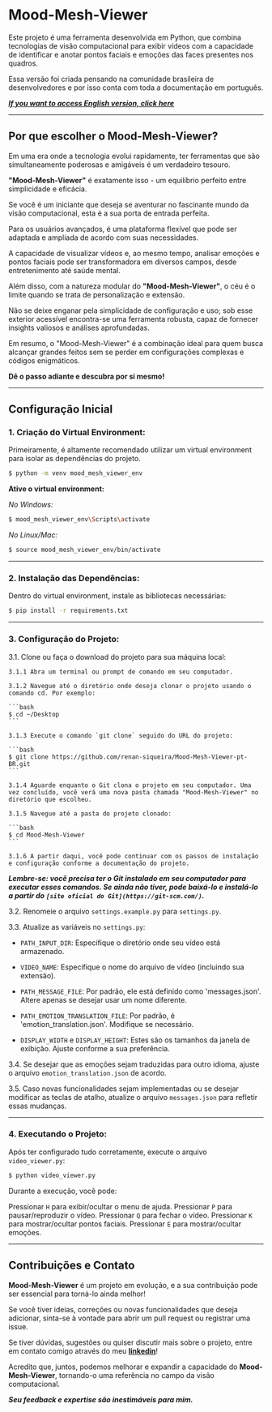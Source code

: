 # Mood-Mesh-Viewer

Este projeto é uma ferramenta desenvolvida em Python, que combina tecnologias de visão computacional para exibir vídeos com a capacidade de identificar e anotar pontos faciais e emoções das faces presentes nos quadros.

Essa versão foi criada pensando na comunidade brasileira de desenvolvedores e por isso conta com toda a documentação em português.

*__[If you want to access English version, click here](https://github.com/renan-siqueira/Mood-Mesh-Viewer)__*

---

## Por que escolher o Mood-Mesh-Viewer?

Em uma era onde a tecnologia evolui rapidamente, ter ferramentas que são simultaneamente poderosas e amigáveis é um verdadeiro tesouro. 

__"Mood-Mesh-Viewer"__ é exatamente isso - um equilíbrio perfeito entre simplicidade e eficácia. 

Se você é um iniciante que deseja se aventurar no fascinante mundo da visão computacional, esta é a sua porta de entrada perfeita. 

Para os usuários avançados, é uma plataforma flexível que pode ser adaptada e ampliada de acordo com suas necessidades.

A capacidade de visualizar vídeos e, ao mesmo tempo, analisar emoções e pontos faciais pode ser transformadora em diversos campos, desde entretenimento até saúde mental. 

Além disso, com a natureza modular do __"Mood-Mesh-Viewer"__, o céu é o limite quando se trata de personalização e extensão.

Não se deixe enganar pela simplicidade de configuração e uso; sob esse exterior acessível encontra-se uma ferramenta robusta, capaz de fornecer insights valiosos e análises aprofundadas. 

Em resumo, o "Mood-Mesh-Viewer" é a combinação ideal para quem busca alcançar grandes feitos sem se perder em configurações complexas e códigos enigmáticos. 

__Dê o passo adiante e descubra por si mesmo!__

---

## Configuração Inicial

### 1. Criação do Virtual Environment:

Primeiramente, é altamente recomendado utilizar um virtual environment para isolar as dependências do projeto.

```bash
$ python -m venv mood_mesh_viewer_env
```

__Ative o virtual environment:__

_No Windows:_
```bash
$ mood_mesh_viewer_env\Scripts\activate
```

_No Linux/Mac:_
```bash
$ source mood_mesh_viewer_env/bin/activate
```

---

### 2. Instalação das Dependências:

Dentro do virtual environment, instale as bibliotecas necessárias:
```bash
$ pip install -r requirements.txt
```

---

### 3. Configuração do Projeto:

3.1. Clone ou faça o download do projeto para sua máquina local:

    3.1.1 Abra um terminal ou prompt de comando em seu computador.

    3.1.2 Navegue até o diretório onde deseja clonar o projeto usando o comando cd. Por exemplo:

    ```bash
    $ cd ~/Desktop
    ```

    3.1.3 Execute o comando `git clone` seguido do URL do projeto:

    ```bash
    $ git clone https://github.com/renan-siqueira/Mood-Mesh-Viewer-pt-BR.git
    ```

    3.1.4 Aguarde enquanto o Git clona o projeto em seu computador. Uma vez concluído, você verá uma nova pasta chamada "Mood-Mesh-Viewer" no diretório que escolheu.

    3.1.5 Navegue até a pasta do projeto clonado:

    ```bash
    $ cd Mood-Mesh-Viewer
    ```

    3.1.6 A partir daqui, você pode continuar com os passos de instalação e configuração conforme a documentação do projeto.

*__Lembre-se: você precisa ter o Git instalado em seu computador para executar esses comandos. Se ainda não tiver, pode baixá-lo e instalá-lo a partir do `[site oficial do Git](https://git-scm.com/)`.__*

3.2. Renomeie o arquivo `settings.example.py` para `settings.py`.

3.3. Atualize as variáveis no `settings.py`:

* `PATH_INPUT_DIR`: Especifique o diretório onde seu vídeo está armazenado.

* `VIDEO_NAME`: Especifique o nome do arquivo de vídeo (incluindo sua extensão).

* `PATH_MESSAGE_FILE`: Por padrão, ele está definido como 'messages.json'. Altere apenas se desejar usar um nome diferente.

* `PATH_EMOTION_TRANSLATION_FILE`: Por padrão, é 'emotion_translation.json'. Modifique se necessário.

* `DISPLAY_WIDTH` e `DISPLAY_HEIGHT`: Estes são os tamanhos da janela de exibição. Ajuste conforme a sua preferência.

3.4. Se desejar que as emoções sejam traduzidas para outro idioma, ajuste o arquivo `emotion_translation.json` de acordo.

3.5. Caso novas funcionalidades sejam implementadas ou se desejar modificar as teclas de atalho, atualize o arquivo `messages.json` para refletir essas mudanças.

---

### 4. Executando o Projeto:

Após ter configurado tudo corretamente, execute o arquivo `video_viewer.py`:

```bash
$ python video_viewer.py
```

Durante a execução, você pode:

Pressionar `H` para exibir/ocultar o menu de ajuda.
Pressionar `P` para pausar/reproduzir o vídeo.
Pressionar `Q` para fechar o vídeo.
Pressionar `K` para mostrar/ocultar pontos faciais.
Pressionar `E` para mostrar/ocultar emoções.

---

## Contribuições e Contato

__Mood-Mesh-Viewer__ é um projeto em evolução, e a sua contribuição pode ser essencial para torná-lo ainda melhor! 

Se você tiver ideias, correções ou novas funcionalidades que deseja adicionar, sinta-se à vontade para abrir um pull request ou registrar uma issue.

Se tiver dúvidas, sugestões ou quiser discutir mais sobre o projeto, entre em contato comigo através do meu __[linkedin](https://www.linkedin.com/in/renan-siqueira-antonio-9b587054/)__!

Acredito que, juntos, podemos melhorar e expandir a capacidade do __Mood-Mesh-Viewer__, tornando-o uma referência no campo da visão computacional. 

*__Seu feedback e expertise são inestimáveis para mim.__*
